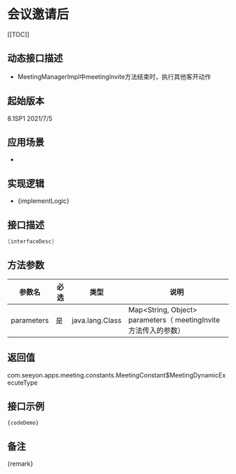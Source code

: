 # 会议邀请后 

[[TOC]]

## 动态接口描述

- MeetingManagerImpl中meetingInvite方法结束时，执行其他客开动作

## 起始版本
8.1SP1
2021/7/5

## 应用场景
- 

## 实现逻辑
- {implementLogic}

## 接口描述
```java
{interfaceDesc}
```
## 方法参数
 参数名 | 必选 | 类型 | 说明 
--- |---|--- |--- 
parameters|是|java.lang.Class|Map<String, Object> parameters（ meetingInvite方法传入的参数）


## 返回值
com.seeyon.apps.meeting.constants.MeetingConstant$MeetingDynamicExecuteType


## 接口示例
```
{codeDemo}
```

## 备注
{remark}
